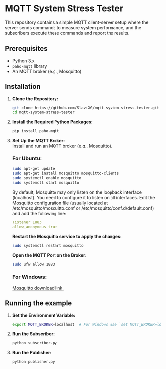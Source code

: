 # MQTT System Stress Tester

This repository contains a simple MQTT client-server setup where the server sends commands to measure system performance, and the subscribers execute these commands and report the results.

## Prerequisites

- Python 3.x
- `paho-mqtt` library
- An MQTT broker (e.g., Mosquitto)

## Installation

1. **Clone the Repository:**
   ```bash
   git clone https://github.com/SlaviXG/mqtt-system-stress-tester.git
   cd mqtt-system-stress-tester
   ```

2. **Install the Required Python Packages:**
   ```bash
   pip install paho-mqtt
   ```
   
3. **Set Up the MQTT Broker:** <br>
   Install and run an MQTT broker (e.g., Mosquitto).
   
   ### For Ubuntu: 
   ```bash
   sudo apt-get update
   sudo apt-get install mosquitto mosquitto-clients
   sudo systemctl enable mosquitto
   sudo systemctl start mosquitto
   ```
   
   By default, Mosquitto may only listen on the loopback interface (localhost). You need to configure it to listen on all interfaces.
   Edit the Mosquitto configuration file (usually located at /etc/mosquitto/mosquitto.conf or /etc/mosquitto/conf.d/default.conf) and add the following line:
   ```yaml
   listener 1883
   allow_anonymous true
   ```

   **Restart the Mosquitto service to apply the changes:**
   ```bash
   sudo systemctl restart mosquitto
   ```   
   
   **Open the MQTT Port on the Broker:**
   ```bash
   sudo ufw allow 1883
   ```
   
   ### For Windows:

   [Mosquitto download link.](https://mosquitto.org/download/)

## Running the example
1. **Set the Environment Variable:**
   ```bash
   export MQTT_BROKER=localhost  # For Windows use `set MQTT_BROKER=localhost`
   ```
   
2. **Run the Subscriber:**
   ```bash
   python subscriber.py
   ```

3. **Run the Publisher:**
   ```bash
   python publisher.py
   ```